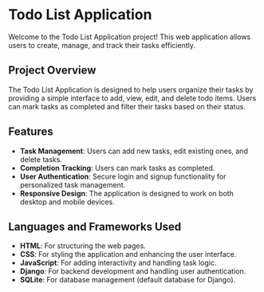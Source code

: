 # Todo List Application
Welcome to the Todo List Application project! This web application allows users to create, manage, and track their tasks efficiently.
## Project Overview
The Todo List Application is designed to help users organize their tasks by providing a simple interface to add, view, edit, and delete todo items. Users can mark tasks as completed and filter their tasks based on their status.

## Features
- **Task Management**: Users can add new tasks, edit existing ones, and delete tasks.
- **Completion Tracking**: Users can mark tasks as completed.
- **User  Authentication**: Secure login and signup functionality for personalized task management.
- **Responsive Design**: The application is designed to work on both desktop and mobile devices.

## Languages and Frameworks Used
- **HTML**: For structuring the web pages.
- **CSS**: For styling the application and enhancing the user interface.
- **JavaScript**: For adding interactivity and handling task logic.
- **Django**: For backend development and handling user authentication.
- **SQLite**: For database management (default database for Django).
